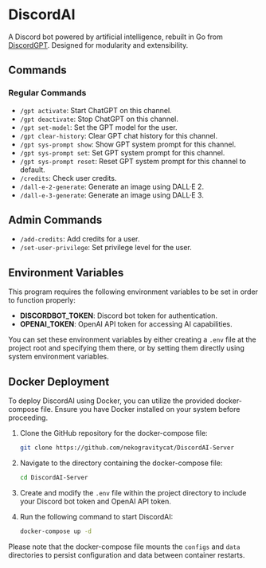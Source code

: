 # DiscordAI

A Discord bot powered by artificial intelligence, rebuilt in Go from [DiscordGPT](https://github.com/nekogravitycat/DiscordGPT). Designed for modularity and extensibility.

## Commands

### Regular Commands

- `/gpt activate`: Start ChatGPT on this channel.
- `/gpt deactivate`: Stop ChatGPT on this channel.
- `/gpt set-model`: Set the GPT model for the user.
- `/gpt clear-history`: Clear GPT chat history for this channel.
- `/gpt sys-prompt show`: Show GPT system prompt for this channel.
- `/gpt sys-prompt set`: Set GPT system prompt for this channel.
- `/gpt sys-prompt reset`: Reset GPT system prompt for this channel to default.
- `/credits`: Check user credits.
- `/dall-e-2-generate`: Generate an image using DALL·E 2.
- `/dall-e-3-generate`: Generate an image using DALL·E 3.

## Admin Commands

- `/add-credits`: Add credits for a user.
- `/set-user-privilege`: Set privilege level for the user.


## Environment Variables

This program requires the following environment variables to be set in order to function properly:

- **DISCORDBOT_TOKEN**: Discord bot token for authentication.
- **OPENAI_TOKEN**: OpenAI API token for accessing AI capabilities.

You can set these environment variables by either creating a `.env` file at the project root and specifying them there, or by setting them directly using system environment variables.

## Docker Deployment

To deploy DiscordAI using Docker, you can utilize the provided docker-compose file. Ensure you have Docker installed on your system before proceeding.

1. Clone the GitHub repository for the docker-compose file:
    ```bash
    git clone https://github.com/nekogravitycat/DiscordAI-Server
    ```

2. Navigate to the directory containing the docker-compose file:
    ```bash
    cd DiscordAI-Server
    ```

3. Create and modify the `.env` file within the project directory to include your Discord bot token and OpenAI API token.

4. Run the following command to start DiscordAI:
    ```bash
    docker-compose up -d
    ```

Please note that the docker-compose file mounts the `configs` and `data` directories to persist configuration and data between container restarts.
